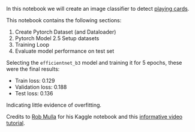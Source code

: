 In this notebook we will create an image classifier to detect [playing cards](https://www.kaggle.com/datasets/gpiosenka/cards-image-datasetclassification/data).

This notebook contains the following sections:

1. Create Pytorch Dataset (and Dataloader)
2. Pytorch Model
2.5 Setup datasets
3. Training Loop
4. Evaluate model performance on test set

Selecting the `efficientnet_b3` model and training it for 5 epochs, these were the final results: 

* Train loss: 0.129
* Validation loss: 0.188
* Test loss: 0.136

Indicating little evidence of overfitting.

Credits to [Rob Mulla](https://www.kaggle.com/code/robikscube/train-your-first-pytorch-model-card-classifier) for his Kaggle notebook and this [informative video tutorial](https://www.youtube.com/watch?v=tHL5STNJKag).
